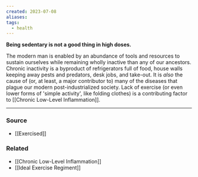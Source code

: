 ```yaml
---
created: 2023-07-08
aliases: 
tags:
  - health
---
```

**Being sedentary is not a good thing in high doses.**

The modern man is enabled by an abundance of tools and resources to sustain ourselves while remaining wholly inactive than any of our ancestors. Chronic inactivity is a byproduct of refrigerators full of food, house walls keeping away pests and predators, desk jobs, and take-out. It is *also* the cause of (or, at least, a major contributor to) many of the diseases that plague our modern post-industrialized society. Lack of exercise (or even lower forms of 'simple activity', like folding clothes) is a contributing factor to [[Chronic Low-Level Inflammation]].

---

### Source
- [[Exercised]]

### Related
- [[Chronic Low-Level Inflammation]] 
- [[Ideal Exercise Regiment]]